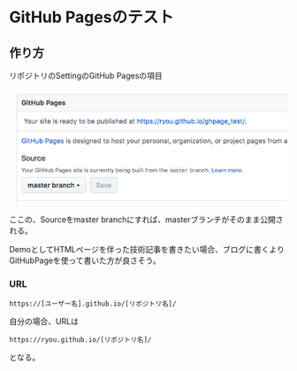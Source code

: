 # GitHub Pagesのテスト

## 作り方

リポジトリのSettingのGitHub Pagesの項目

![](./images/image01.png)

ここの、Sourceをmaster branchにすれば、masterブランチがそのまま公開される。

DemoとしてHTMLページを伴った技術記事を書きたい場合、ブログに書くよりGitHubPageを使って書いた方が良さそう。

### URL

```
https://[ユーザー名].github.io/[リポジトリ名]/
```

自分の場合、URLは

```
https://ryou.github.io/[リポジトリ名]/
```

となる。
